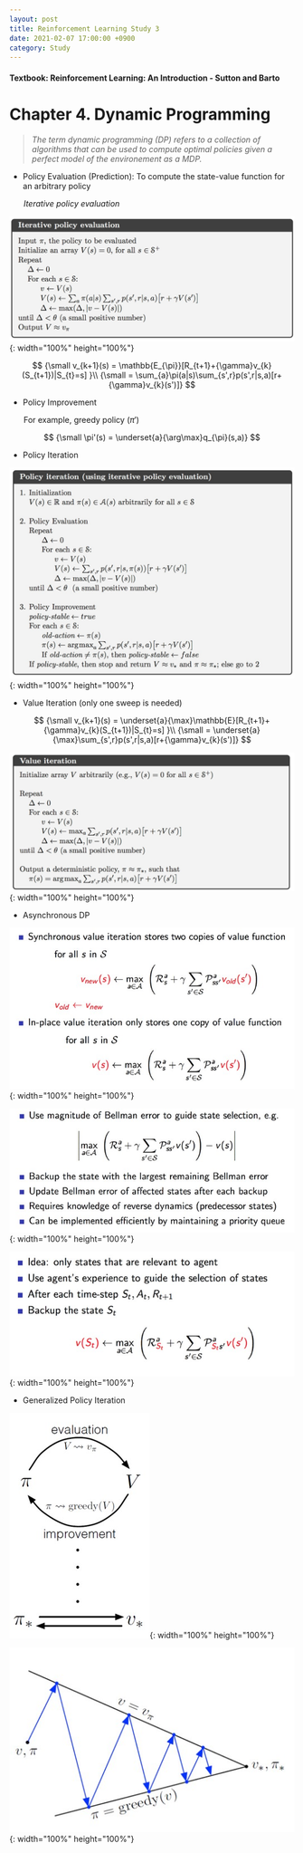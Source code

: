 ```yaml
---
layout: post
title: Reinforcement Learning Study 3
date: 2021-02-07 17:00:00 +0900
category: Study 
---
```

#### Textbook: Reinforcement Learning: An Introduction - Sutton and Barto

# Chapter 4. Dynamic Programming
> _The term dynamic programming (DP) refers to a collection of algorithms that can be used to compute optimal policies given a perfect model of the environement as a MDP._

+ Policy Evaluation (Prediction): To compute the state-value function for an arbitrary policy

&ensp;&ensp;&ensp; _Iterative policy evaluation_

![](/Figs/RL_Sutton/Ch4/policyEval.jpg){: width="100%" height="100%"}

$$
{\small v_{k+1}(s) = \mathbb{E_{\pi}}[R_{t+1}+{\gamma}v_{k}(S_{t+1})|S_{t}=s] }\\
{\small = \sum_{a}\pi(a|s)\sum_{s',r}p(s',r|s,a)[r+{\gamma}v_{k}(s')]}
$$

+ Policy Improvement

&ensp;&ensp;&ensp; For example, greedy policy ($\pi'$)

$$
{\small \pi'(s) = \underset{a}{\arg\max}q_{\pi}(s,a)}
$$

+ Policy Iteration

![](/Figs/RL_Sutton/Ch4/policyIter.jpg){: width="100%" height="100%"}

+ Value Iteration (only one sweep is needed)

$$
{\small v_{k+1}(s) = \underset{a}{\max}\mathbb{E}[R_{t+1}+{\gamma}v_{k}(S_{t+1})|S_{t}=s] }\\
{\small = \underset{a}{\max}\sum_{s',r}p(s',r|s,a)[r+{\gamma}v_{k}(s')]}
$$

![](/Figs/RL_Sutton/Ch4/valueIter.jpg){: width="100%" height="100%"}

+ Asynchronous DP

![](/Figs/RL_Sutton/Ch4/inplaceDP.jpg){: width="100%" height="100%"}


![](/Figs/RL_Sutton/Ch4/PrioritizedDP.jpg){: width="100%" height="100%"}

![](/Figs/RL_Sutton/Ch4/RTDP.jpg){: width="100%" height="100%"}

+ Generalized Policy Iteration

![](/Figs/RL_Sutton/Ch4/GPI1.jpg){: width="100%" height="100%"}

![](/Figs/RL_Sutton/Ch4/GPI2.jpg){: width="100%" height="100%"}
